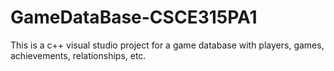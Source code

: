 GameDataBase-CSCE315PA1
=======================
This is a c++ visual studio project for a game database with players, games, achievements, relationships, etc.
